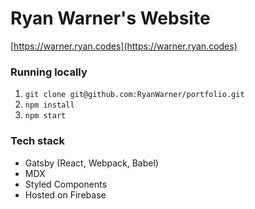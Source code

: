 # Ryan Warner's Website

[https://warner.ryan.codes](https://warner.ryan.codes)

### Running locally

1. `git clone git@github.com:RyanWarner/portfolio.git`
1. `npm install`
1. `npm start`

### Tech stack

- Gatsby (React, Webpack, Babel)
- MDX
- Styled Components
- Hosted on Firebase
